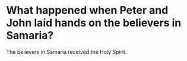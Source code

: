 # What happened when Peter and John laid hands on the believers in Samaria?

The believers in Samaria received the Holy Spirit.
